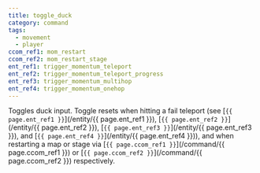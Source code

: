 ```yaml
---
title: toggle_duck
category: command
tags:
  - movement
  - player
ccom_ref1: mom_restart
ccom_ref2: mom_restart_stage
ent_ref1: trigger_momentum_teleport
ent_ref2: trigger_momentum_teleport_progress
ent_ref3: trigger_momentum_multihop
ent_ref4: trigger_momentum_onehop
---
```


Toggles duck input. Toggle resets when hitting a fail teleport (see [`{{ page.ent_ref1 }}`](/entity/{{ page.ent_ref1 }}), [`{{ page.ent_ref2 }}`](/entity/{{ page.ent_ref2 }}), [`{{ page.ent_ref3 }}`](/entity/{{ page.ent_ref3 }}), and [`{{ page.ent_ref4 }}`](/entity/{{ page.ent_ref4 }})), and when restarting a map or stage via [`{{ page.ccom_ref1 }}`](/command/{{ page.ccom_ref1 }}) or [`{{ page.ccom_ref2 }}`](/command/{{ page.ccom_ref2 }}) respectively.
